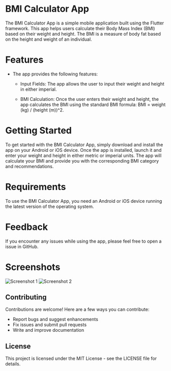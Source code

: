 
# BMI Calculator App
The BMI Calculator App is a simple mobile application built using the Flutter framework. This app helps users calculate their Body Mass Index (BMI) based on their weight and height. The BMI is a measure of body fat based on the height and weight of an individual.

# Features
* The app provides the following features:

  * Input Fields: The app allows the user to input their weight and height in either imperial.

  * BMI Calculation: Once the user enters their weight and height, the app calculates the BMI using the standard BMI formula: BMI = weight (kg) / (height (m))^2.



# Getting Started
To get started with the BMI Calculator App, simply download and install the app on your Android or iOS device. Once the app is installed, launch it and enter your weight and height in either metric or imperial units. The app will calculate your BMI and provide you with the corresponding BMI category and recommendations.

# Requirements
To use the BMI Calculator App, you need an Android or iOS device running the latest version of the operating system.

# Feedback
If you encounter any issues while using the app, please feel free to open a issue in GitHub.

# Screenshots
![Screenshot 1](https://user-images.githubusercontent.com/64163517/219775282-efa89b64-4c2a-4866-bbd1-f4ecaad063a3.jpeg)
![Screenshot 2](https://user-images.githubusercontent.com/64163517/219775319-8433072d-b27e-405d-a2ef-16f9987209e1.jpeg)

## Contributing
Contributions are welcome! Here are a few ways you can contribute:

* Report bugs and suggest enhancements
* Fix issues and submit pull requests
* Write and improve documentation
## License
This project is licensed under the MIT License - see the LICENSE file for details.
